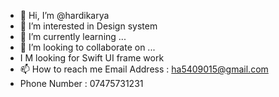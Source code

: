 - 👋 Hi, I’m @hardikarya
- 👀 I’m interested in Design system 
- 🌱 I’m currently learning ...
- 💞️ I’m looking to collaborate on ...
- I M looking for Swift UI frame work
- 📫 How to reach me Email Address : ha5409015@gmail.com
-    Phone  Number  : 07475731231

<!---
Hardikarya/ is a ✨ special ✨ repository because its `README.md` (this file) appears on your GitHub profile.
You can click the Preview link to take a look at your changes.
--->
